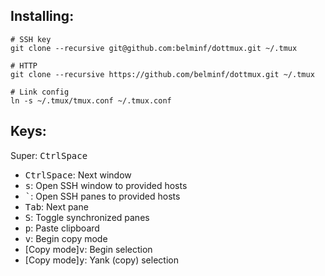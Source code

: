 Installing:
-----------
```
# SSH key
git clone --recursive git@github.com:belminf/dottmux.git ~/.tmux

# HTTP
git clone --recursive https://github.com/belminf/dottmux.git ~/.tmux

# Link config
ln -s ~/.tmux/tmux.conf ~/.tmux.conf
```

Keys:
-----
Super: <kbd>Ctrl</kbd><kbd>Space</kbd>

* <kbd>Ctrl</kbd><kbd>Space</kbd>: Next window
* <kbd>s</kbd>: Open SSH window to provided hosts
* <kbd>`</kbd>: Open SSH panes to provided hosts
* <kbd>Tab</kbd>: Next pane
* <kbd>S</kbd>: Toggle synchronized panes
* <kbd>p</kbd>: Paste clipboard
* <kbd>v</kbd>: Begin copy mode
* [Copy mode]<kbd>v</kbd>: Begin selection
* [Copy mode]<kbd>y</kbd>: Yank (copy) selection
